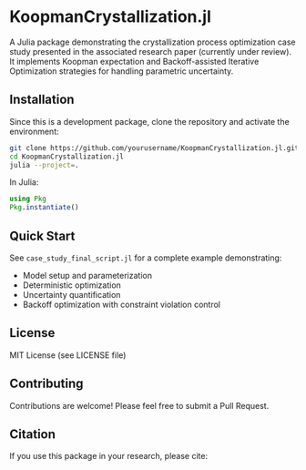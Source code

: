 # KoopmanCrystallization.jl

A Julia package demonstrating the crystallization process optimization case study presented in the associated research paper (currently under review). It implements Koopman expectation and Backoff-assisted Iterative Optimization strategies for handling parametric uncertainty.


## Installation

Since this is a development package, clone the repository and activate the environment:

```bash
git clone https://github.com/yourusername/KoopmanCrystallization.jl.git
cd KoopmanCrystallization.jl
julia --project=.
```

In Julia:
```julia
using Pkg
Pkg.instantiate()
```

## Quick Start


See `case_study_final_script.jl` for a complete example demonstrating:
- Model setup and parameterization
- Deterministic optimization
- Uncertainty quantification
- Backoff optimization with constraint violation control


## License

MIT License (see LICENSE file)

## Contributing

Contributions are welcome! Please feel free to submit a Pull Request.

## Citation

If you use this package in your research, please cite:

